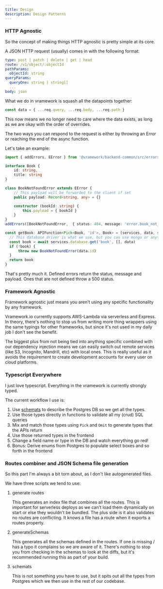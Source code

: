 ```yaml
---
title: Design
description: Design Patterns
---
```


### HTTP Agnostic

So the concept of making things HTTP agnostic is pretty simple at its core.

A JSON HTTP request (usually) comes in with the following format:

```yaml
type: post | patch | delete | get | head
route: /v1/object/:objectId
pathParams:
  objectId: string
queryParams:
  queryOne: string | string[]
  ...
body: json
```

What we do in vramework is squash all the datapoints together:

```typescript
const data = { ...req.query, ...req.body, ...req.path }
```

This now means we no longer need to care where the data exists, as long as we are okay with the order of overrides.

The two ways you can respond to the request is either by throwing an Error or reaching the end of the async function.

Let's take an example:

```typescript
import { addErrors, EError } from '@vramework/backend-common/src/errors'

interface Book {
    id: string,
    title: string
}

class BookNotFoundError extends EError {
    // This payload will be forwarded to the client if set
    public payload: Record<string, any> = {}

    constructor (bookId: string) {
        this.payload = { bookId }
    }
}
addErrors([BookNotFoundError,  { status: 404, message: 'error.book_not_found' }])

const getBook: APIFunction<Pick<Book, 'id'>, Book> = (services, data, session) => {
  // This database driver is what we use, but you can use mongo or anything else
  const book = await services.database.get('book', [], data)
  if (!book) {
      throw new BookNotFoundError(data.id)
  }
  return book
}
```

That's pretty much it. Defined errors return the status, message and payload. Ones that are not
defined throw a 500 status.

### Framework Agnostic

Framework agnostic just means you aren't using any specific functionality by any framework.

Vramework.io currently supports AWS-Lambda via serverless and Express. In theory, there's nothing to stop us from writing
more thing wrappers using the same typings for other frameworks, but since it's not used in my daily job I don't see the benefit.

The biggest plus from not being tied into anything specific combined with our dependency injection means we can easily switch out remote services (like S3, Incognito, Mandrill, etc) with local ones. This is really useful
as it avoids the requirement to create development accounts for every user on cloud platforms.

### Typescript Everywhere

I just love typescript. Everything in the vramework is currently strongly typed.

The current workflow I use is:

1) Use [schemats](https://github.com/vramework/schemats) to describe the Postgres DB so we get all the types.
2) Use those types directly in functions to validate all my (crud) SQL queries
3) Mix and match those types using `Pick` and `Omit` to generate types that the APIs return
4) Use those returned types in the frontend
5) Change a field name or type in the DB and watch everything go red!
6) Bonus: Derive enums from Postgres to populate select boxes and so forth in the frontend

### Routes combiner and JSON Schema file generation

So this part I'm always a bit torn about, as I don't like autogenerated files.

We have three scripts we tend to use:

1) generate routes

    This generates an index file that combines all the routes. This is important for serverless deploys as we can't load them dynamically on start or else they wouldn't be bundled. The plus side is it also validates no routes are conflicting. It knows a file has a route when it exports a routes
    property.

2) generateSchemas

    This generates all the schemas defined in the routes. If one is missing / has a typo it complains so we are aware of it. There's nothing to stop you from checking in the schemas to look at the diffs, but it's 
    recommended running this as part of your build.

3) schemats

    This is not something you have to use, but it spits out all the types from Postgres which we then use
    in the rest of our codebase. 
